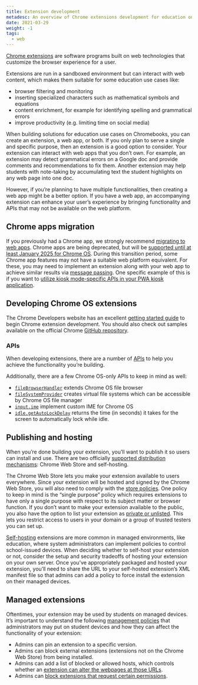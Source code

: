 ```yaml
---
title: Extension development
metadesc: An overview of Chrome extensions development for education on Chrome OS
date: 2021-03-29
weight: -1
tags:
  - web
---
```


[Chrome extensions](https://developer.chrome.com/docs/extensions/mv3/) are software programs built on web technologies that customize the browser experience for a user.

Extensions are run in a sandboxed environment but can interact with web content, which makes them suitable for some education use cases like:

- browser filtering and monitoring
- inserting specialized characters such as mathematical symbols and equations
- content enrichment, for example for identifying spelling and grammatical errors
- improve productivity (e.g. limiting time on social media)

When building solutions for education use cases on Chromebooks, you can create an extension, a web app, or both. If you only plan to serve a single and specific purpose, then an extension is a good option to consider. Your extension can interact with web apps that you don’t own. For example, an extension may detect grammatical errors on a Google doc and provide comments and recommendations to fix them. Another extension may help students with note-taking by accumulating text the student highlights on any web page into one doc.

However, if you’re planning to have multiple functionalities, then creating a web app might be a better option. If you have a web app, an accompanying extension can enhance your user’s experience by bringing functionality and APIs that may not be available on the web platform.

## Chrome apps migration

If you previously had a Chrome app, we strongly recommend [migrating to web apps](https://developer.chrome.com/docs/apps/migration/). Chrome apps are being deprecated, but will be [supported until at least January 2025 for Chrome OS](https://blog.chromium.org/2021/10/extending-chrome-app-support-on-chrome.html). During this transition period, some Chrome app features may not have a suitable web platform equivalent. For these, you may need to implement an extension along with your web app to achieve similar results via [message passing](https://developer.chrome.com/docs/extensions/mv3/messaging/). One specific example of this is if you want to [utilize kiosk mode-specific APIs in your PWA kiosk application](/{{locale.code}}/education/chrome-app-in-pwa).

## Developing Chrome OS extensions


The Chrome Developers website has an excellent [getting started guide](https://developer.chrome.com/docs/extensions/mv3/getstarted/) to begin Chrome extension development. You should also check out samples available on the official Chrome [GitHub repository](https://github.com/GoogleChrome/chrome-extensions-samples).

### APIs

When developing extensions, there are a number of [APIs](https://developer.chrome.com/docs/extensions/reference/) to help you achieve the functionality you’re building.

Additionally, there are a few Chrome OS-only APIs to keep in mind as well:

- [`fileBrowserHandler`](https://developer.chrome.com/docs/extensions/reference/fileBrowserHandler/) extends Chrome OS file browser
- [`fileSystemProvider`](https://developer.chrome.com/docs/extensions/reference/fileSystemProvider/) creates virtual file systems which can be accessible by Chrome OS file manager
- [`input.ime`](https://developer.chrome.com/docs/extensions/reference/input_ime/) implement custom IME for Chrome OS
- [`idle.getAutoLockDelay`](https://developer.chrome.com/docs/extensions/reference/idle/#method-getAutoLockDelay) returns the time (in seconds) it takes for the screen to automatically lock while idle.

## Publishing and hosting

When you’re done building your extension, you’ll want to publish it so users can install and use. There are two officially [supported distribution mechanisms](https://developer.chrome.com/docs/extensions/mv3/hosting/): Chrome Web Store and self-hosting.

The Chrome Web Store lets you make your extension available to users everywhere. Since your extension will be hosted and signed by the Chrome Web Store, you will also need to comply with the [store policies](https://developer.chrome.com/docs/webstore/program_policies/). One policy to keep in mind is the “single purpose” policy which requires extensions to have only a single purpose with respect to its subject matter or browser function. If you don’t want to make your extension available to the public, you also have the option to list your extension as [private or unlisted](https://docs.google.com/document/d/1pT0ZSbGdrbGvuCsVD2jjxrw-GVz-80rMS2dgkkquhTY/edit#heading=h.575t72ucj4bh). This lets you restrict access to users in your domain or a group of trusted testers you can set up.

[Self-hosting](https://docs.google.com/document/d/1pT0ZSbGdrbGvuCsVD2jjxrw-GVz-80rMS2dgkkquhTY/edit#heading=h.gb2ntk6856ld) extensions are more common in managed environments, like education, where system administrators can implement policies to control school-issued devices. When deciding whether to self-host your extension or not, consider the setup and security tradeoffs of hosting your extension on your own server. Once you’ve appropriately packaged and hosted your extension, you’ll need to share the URL to your self-hosted extension’s XML manifest file so that admins can add a policy to force install the extension on their managed devices.

## Managed extensions

Oftentimes, your extension may be used by students on managed devices. It’s important to understand the following [management policies](https://chromeenterprise.google/policies/#Extensions) that administrators may put on student devices and how they can affect the functionality of your extension:

- Admins can pin an extension to a specific version.
- Admins can block external extensions (extensions not on the Chrome Web Store) from being installed.
- Admins can add a list of blocked or allowed hosts, which controls whether an [extension can alter the webpages at those URLs](https://support.google.com/chrome/a/answer/9031935#all-apps&zippy=%2Cstep-prevent-or-allow-all-apps-from-altering-pages).
- Admins can [block extensions that request certain permissions](https://support.google.com/chrome/a/answer/6177431#permissions&zippy=%2Cblock-apps-and-extensions-based-on-permissions).
